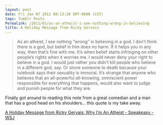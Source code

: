 ```yaml
---
layout: post
date: Fri Jan 07 2011 08:13:26 GMT-0600 (CST)
tags: Tumblr Posts
Permalink: /2011/01/as-an-atheist-i-see-nothing-wrong-in-believing
title: A Holiday Message from Ricky Gervais
---
```


> As an atheist, I see nothing “wrong” in believing in a god. I don’t think there is a god, but belief in him does no harm. If it helps you in any way, then that’s fine with me. It’s when belief starts infringing on other people’s rights when it worries me. I would never deny your right to believe in a god. I would just rather you didn’t kill people who believe in a different god, say. Or stone someone to death because your rulebook says their sexuality is immoral. It’s strange that anyone who believes that an all-powerful all-knowing, omniscient power responsible for everything that happens, would also want to judge and punish people for what they are.

Finally got around to reading this note from a great comedian and a man that has a good head on his shoulders… this quote is my take away.

[A Holiday Message from Ricky Gervais: Why I’m An Atheist - Speakeasy - WSJ](http://blogs.wsj.com/speakeasy/2010/12/19/a-holiday-message-from-ricky-gervais-why-im-an-atheist/)
